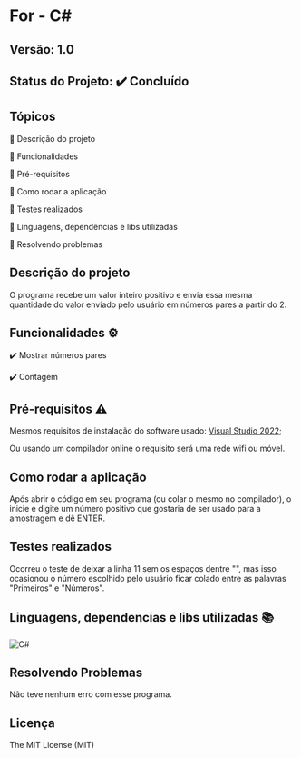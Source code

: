# For - C#
## Versão: 1.0 
## Status do Projeto: ✔️ Concluído

## Tópicos
🔹 Descrição do projeto 

🔹 Funcionalidades

🔹 Pré-requisitos

🔹 Como rodar a aplicação

🔹 Testes realizados

🔹 Linguagens, dependências e libs utilizadas

🔹 Resolvendo problemas

## Descrição do projeto
O programa recebe um valor inteiro positivo e envia essa mesma quantidade do valor enviado pelo usuário em números pares a partir do 2.

## Funcionalidades ⚙️

✔️ Mostrar números pares

✔️ Contagem

## Pré-requisitos ⚠️    
Mesmos requisitos de instalação do software usado: [Visual Studio 2022](https://learn.microsoft.com/pt-br/visualstudio/releases/2022/system-requirements);

Ou usando um compilador online o requisito será uma rede wifi ou móvel.

## Como rodar a aplicação 
Após abrir o código em seu programa (ou colar o mesmo no compilador), o inicie e digite um número positivo que gostaria de ser usado para a amostragem e dê ENTER.

## Testes realizados
Ocorreu o teste de deixar a linha 11 sem os espaços dentre "", mas isso ocasionou o número escolhido pelo usuário ficar colado entre as palavras "Primeiros" e "Números".

## Linguagens, dependencias e libs utilizadas 📚
![C#](https://img.shields.io/badge/C%23-239120?style=for-the-badge&logo=c-sharp&logoColor=white)

## Resolvendo Problemas 
Não teve nenhum erro com esse programa.

## Licença
The MIT License (MIT)
